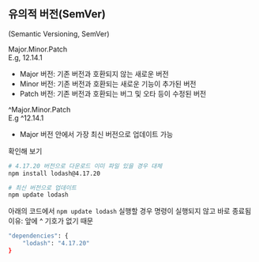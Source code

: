 ## 유의적 버전(SemVer)

(Semantic Versioning, SemVer)

Major.Minor.Patch  
E.g, 12.14.1

- Major 버전: 기존 버전과 호환되지 않는 새로운 버전
- Minor 버전: 기존 버전과 호환되는 새로운 기능이 추가된 버전
- Patch 버전: 기존 버전과 호환되는 버그 및 오타 등이 수정된 버전

^Major.Minor.Patch  
E.g ^12.14.1

- Major 버전 안에서 가장 최신 버전으로 업데이트 가능

확인해 보기

```bash
# 4.17.20 버전으로 다운로드 이미 파일 있을 경우 대체
npm install lodash@4.17.20
```

```bash
# 최신 버전으로 업데이트
npm update lodash
```

아래의 코드에서 `npm update lodash` 실행할 경우 명령이 실행되지 않고 바로 종료됨  
이유: 앞에 ^ 기호가 없기 때문
```bash
"dependencies": {
    "lodash": "4.17.20"
}
```